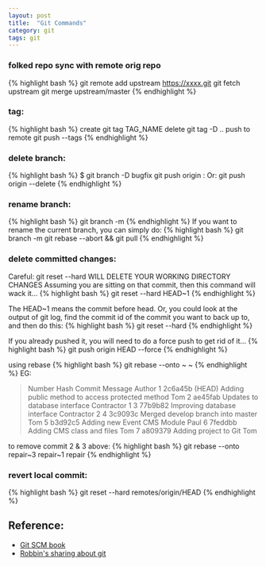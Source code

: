 ```yaml
---
layout: post
title:  "Git Commands"
category: git
tags: git
---
```


### folked repo sync with remote orig repo
{% highlight bash %}
git remote add upstream https://xxxx.git
git fetch upstream
git merge upstream/master
{% endhighlight %}

### tag:
{% highlight bash %}
create git tag TAG_NAME
delete git tag -D ..
push to remote git push --tags
{% endhighlight %}

### delete branch:
{% highlight bash %}
$ git branch -D bugfix
git push origin :<branchName>
Or:
git push origin --delete <branchName>
{% endhighlight %}

### rename branch:
{% highlight bash %}
git branch -m <oldname> <newname>
{% endhighlight %}
If you want to rename the current branch, you can simply do:
{% highlight bash %}
git branch -m <newname>
git rebase --abort && git pull
{% endhighlight %}

### delete committed changes:
Careful: git reset --hard WILL DELETE YOUR WORKING DIRECTORY CHANGES
Assuming you are sitting on that commit, then this command will wack it...
{% highlight bash %}
git reset --hard HEAD~1
{% endhighlight %}

The HEAD~1 means the commit before head.
Or, you could look at the output of git log, find the commit id of the commit you want to back up to, and then do this:
{% highlight bash %}
git reset --hard <sha1-commit-id>
{% endhighlight %}

If you already pushed it, you will need to do a force push to get rid of it...
{% highlight bash %}
git push origin HEAD --force
{% endhighlight %}

using rebase
{% highlight bash %}
git rebase --onto <branch name>~<first commit number to remove> <branch name>~<first commit to be kept> <branch name>
{% endhighlight %}
EG:
>Number	Hash	Commit Message	Author
1	2c6a45b	(HEAD) Adding public method to access protected method	Tom
2	ae45fab	Updates to database interface	Contractor 1
3	77b9b82	Improving database interface	Contractor 2
4	3c9093c	Merged develop branch into master	Tom
5	b3d92c5	Adding new Event CMS Module	Paul
6	7feddbb	Adding CMS class and files	Tom
>7	a809379	Adding project to Git	Tom

to remove commit 2 & 3 above:
{% highlight bash %}
git rebase --onto repair~3 repair~1 repair
{% endhighlight %}

### revert local commit:
{% highlight bash %}
git reset --hard remotes/origin/HEAD
{% endhighlight %}


## Reference:
* [Git SCM book][git-scm]
* [Robbin's sharing about git][robbin-git]

[git-scm]: http://git-scm.com/book/en
[robbin-git]: http://robbinfan.com/blog/34/git-common-command
[colorful-git-log]: https://coderwall.com/p/euwpig

